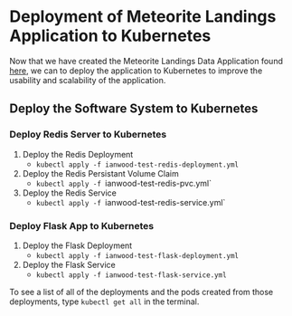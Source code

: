 # Deployment of Meteorite Landings Application to Kubernetes

Now that we have created the Meteorite Landings Data Application found [here](https://github.com/ianwood314/homeworks/tree/main/homework05),
we can to deploy the application to Kubernetes to improve the usability and scalability of the application.

## Deploy the Software System to Kubernetes

### Deploy Redis Server to Kubernetes
1. Deploy the Redis Deployment
    - `kubectl apply -f ianwood-test-redis-deployment.yml`
2. Deploy the Redis Persistant Volume Claim
    - `kubectl apply -f `ianwood-test-redis-pvc.yml`
3. Deploy the Redis Service
    - `kubectl apply -f `ianwood-test-redis-service.yml`

### Deploy Flask App to Kubernetes
1. Deploy the Flask Deployment
    - `kubectl apply -f ianwood-test-flask-deployment.yml`
2. Deploy the Flask Service
    - `kubectl apply -f ianwood-test-flask-service.yml`

To see a list of all of the deployments and the pods created from those deployments, type 
`kubectl get all` in the terminal.
